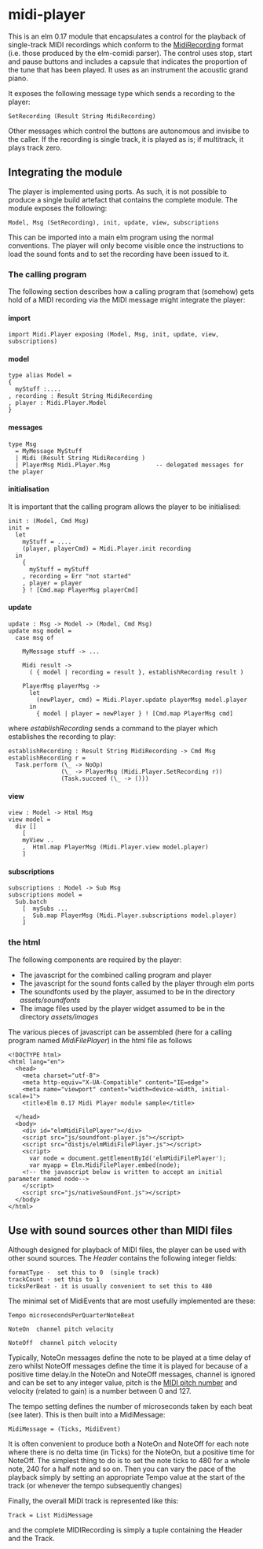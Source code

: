 midi-player
===========

This is an elm 0.17 module that encapsulates a control for the playback of single-track MIDI recordings which conform to the [MidiRecording](https://github.com/newlandsvalley/elm-comidi/blob/master/src/MidiTypes.elm) format (i.e. those produced by the elm-comidi parser).  The control uses stop, start and pause buttons and includes a capsule that indicates the proportion of the tune that has been played. It uses as an instrument the acoustic grand piano.

It exposes the following message type which sends a recording to the player:
    
    SetRecording (Result String MidiRecording)
    
Other messages which control the buttons are autonomous and invisibe to the caller. If the recording is single track, it is played as is; if multitrack, it plays track zero.    

## Integrating the module

The player is implemented using ports.  As such, it is not possible to produce a single build artefact that contains the complete module.  The module exposes the following:

    Model, Msg (SetRecording), init, update, view, subscriptions 
    
This can be imported into a main elm program using the normal conventions.  The player will only become visible once the instructions to load the sound fonts and to set the recording have been issued to it.

### The calling program

The following section describes how a calling program that (somehow) gets hold of a MIDI recording via the MIDI message might integrate the player:

#### import

    import Midi.Player exposing (Model, Msg, init, update, view, subscriptions)
    
#### model

    type alias Model =
    { 
      myStuff :....
    , recording : Result String MidiRecording
    , player : Midi.Player.Model
    }
    
#### messages

    type Msg
      = MyMessage MyStuff
      | Midi (Result String MidiRecording )  
      | PlayerMsg Midi.Player.Msg             -- delegated messages for the player
    
#### initialisation

It is important that the calling program allows the player to be initialised:

    init : (Model, Cmd Msg)
    init =
      let
        myStuff = ....
        (player, playerCmd) = Midi.Player.init recording
      in
        { 
          myStuff = myStuff 
        , recording = Err "not started"
        , player = player
        } ! [Cmd.map PlayerMsg playerCmd]

#### update

    update : Msg -> Model -> (Model, Cmd Msg)
    update msg model =
      case msg of
      
        MyMessage stuff -> ...
                   
        Midi result -> 
          ( { model | recording = result }, establishRecording result )    

        PlayerMsg playerMsg -> 
          let 
            (newPlayer, cmd) = Midi.Player.update playerMsg model.player
          in 
            { model | player = newPlayer } ! [Cmd.map PlayerMsg cmd]
            
where _establishRecording_ sends a command to the player which establishes the recording to play:

    establishRecording : Result String MidiRecording -> Cmd Msg
    establishRecording r =
      Task.perform (\_ -> NoOp) 
                   (\_ -> PlayerMsg (Midi.Player.SetRecording r)) 
                   (Task.succeed (\_ -> ()))
                   
#### view

    view : Model -> Html Msg
    view model =
      div [] 
        [  
        myView ..
        ,  Html.map PlayerMsg (Midi.Player.view model.player) 
        ]
        
#### subscriptions

    subscriptions : Model -> Sub Msg
    subscriptions model = 
      Sub.batch 
        [  mySubs ...
        ,  Sub.map PlayerMsg (Midi.Player.subscriptions model.player)
        ]
        
### the html

The following components are required by the player:

* The javascript for the combined calling program and player
* The javascript for the sound fonts called by the player through elm ports
* The soundfonts used by the player, assumed to be in the directory _assets/soundfonts_
* The image files used by the player widget assumed to be in the directory _assets/images_

The various pieces of javascript can be assembled (here for a calling program named _MidiFilePlayer_) in the html file as follows

    <!DOCTYPE html>
    <html lang="en">
      <head>
        <meta charset="utf-8">
        <meta http-equiv="X-UA-Compatible" content="IE=edge">
        <meta name="viewport" content="width=device-width, initial-scale=1">
        <title>Elm 0.17 Midi Player module sample</title>

      </head>
      <body>
        <div id="elmMidiFilePlayer"></div>
        <script src="js/soundfont-player.js"></script>
        <script src="distjs/elmMidiFilePlayer.js"></script>
        <script>
          var node = document.getElementById('elmMidiFilePlayer');
          var myapp = Elm.MidiFilePlayer.embed(node);
        <!-- the javascript below is written to accept an initial parameter named node-->
        </script>
        <script src="js/nativeSoundFont.js"></script>
      </body>
    </html>
    
## Use with sound sources other than MIDI files

Although designed for playback of MIDI files, the player can be used with other sound sources.  The _Header_ contains the following integer fields:

    formatType -  set this to 0  (single track)
    trackCount - set this to 1
    ticksPerBeat - it is usually convenient to set this to 480

The minimal set of MidiEvents that are most usefully implemented are these:

    Tempo microsecondsPerQuarterNoteBeat 

    NoteOn  channel pitch velocity    

    NoteOff  channel pitch velocity    
    
Typically, NoteOn messages define the note to be played at a time delay of zero whilst NoteOff messages define the time it is played for because of a positive time delay.In the NoteOn and NoteOff messages, channel is ignored and can be set to any integer value, pitch is the [MIDI pitch number](http://newt.phys.unsw.edu.au/jw/notes.html) and velocity (related to gain) is a number between 0 and 127.
 
The tempo setting defines the number of microseconds taken by each beat (see later).   This is then built into a MidiMessage:

    MidiMessage = (Ticks, MidiEvent)
    
It is often convenient to produce both a NoteOn and NoteOff for each note where there is no delta time (in Ticks) for the NoteOn, but a positive time for NoteOff. The simplest thing to do is to set the note ticks to 480 for a whole note, 240 for a half note and so on.  Then you can vary the pace of the playback simply by setting an appropriate Tempo value at the start of the track (or whenever the tempo subsequently changes) 

Finally, the overall MIDI track is represented like this:

    Track = List MidiMessage
    
and the complete MIDIRecording is simply a tuple containing the Header and the Track.
